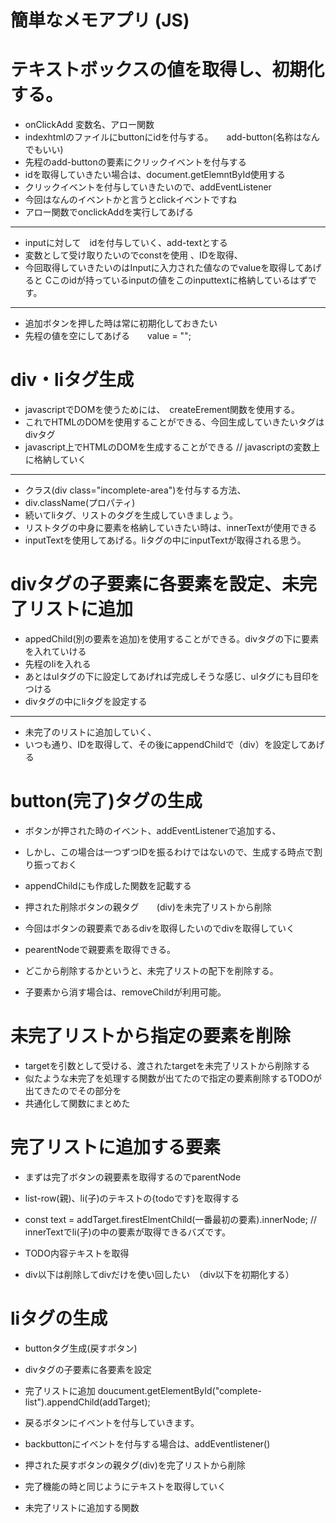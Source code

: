 # 簡単なメモアプリ (JS)
# テキストボックスの値を取得し、初期化する。
- onClickAdd 変数名、アロー関数
- indexhtmlのファイルにbuttonにidを付与する。　　add-button(名称はなんでもいい)
- 先程のadd-buttonの要素にクリックイベントを付与する
- idを取得していきたい場合は、document.getElemntById使用する
- クリックイベントを付与していきたいので、addEventListener
- 今回はなんのイベントかと言うとclickイベントですね
- アロー関数でonclickAddを実行してあげる
---
- inputに対して　idを付与していく、add-textとする
- 変数として受け取りたいのでconstを使用 、IDを取得、
- 今回取得していきたいのはInputに入力された値なのでvalueを取得してあげると
Cこのidが持っているinputの値をこのinputtextに格納しているはずです。
---
- 追加ボタンを押した時は常に初期化しておきたい
- 先程の値を空にしてあげる　　value = "";

# div・liタグ生成
- javascriptでDOMを使うためには、　createErement関数を使用する。
- これでHTMLのDOMを使用することができる、今回生成していきたいタグはdivタグ
- javascript上でHTMLのDOMを生成することができる // javascriptの変数上に格納していく
---
- クラス(div class="incomplete-area")を付与する方法、
- div.className(プロパティ)
- 続いてliタグ、リストのタグを生成していきましょう。
- リストタグの中身に要素を格納していきたい時は、innerTextが使用できる
- inputTextを使用してあげる。liタグの中にinputTextが取得される思う。

# divタグの子要素に各要素を設定、未完了リストに追加
- appedChild(別の要素を追加)を使用することができる。divタグの下に要素を入れていける
- 先程のliを入れる
- あとはulタグの下に設定してあげれば完成しそうな感じ、ulタグにも目印をつける
- divタグの中にliタグを設定する
---
- 未完了のリストに追加していく、
- いつも通り、IDを取得して、その後にappendChildで（div）を設定してあげる

# button(完了)タグの生成
- ボタンが押された時のイベント、addEventListenerで追加する、
- しかし、この場合は一つずつIDを振るわけではないので、生成する時点で割り振っておく
- appendChildにも作成した関数を記載する




- 押された削除ボタンの親タグ　　(div)を未完了リストから削除
- 今回はボタンの親要素であるdivを取得したいのでdivを取得していく
- pearentNodeで親要素を取得できる。
- どこから削除するかというと、未完了リストの配下を削除する。
- 子要素から消す場合は、removeChildが利用可能。

# 未完了リストから指定の要素を削除
- targetを引数として受ける、渡されたtargetを未完了リストから削除する
- 似たような未完了を処理する関数が出てたので指定の要素削除するTODOが出てきたのでその部分を
- 共通化して関数にまとめた

# 完了リストに追加する要素
- まずは完了ボタンの親要素を取得するのでparentNode
- list-row(親)、li(子)のテキストの{todoです}を取得する
- const text = addTarget.firestElmentChild(一番最初の要素).innerNode; // innerTextでli(子)の中の要素が取得できるバズです。

- TODO内容テキストを取得
- div以下は削除してdivだけを使い回したい　（div以下を初期化する）

# liタグの生成
- buttonタグ生成(戻すボタン)
- divタグの子要素に各要素を設定

- 完了リストに追加 doucument.getElementById("complete-list").appendChild(addTarget);

- 戻るボタンにイベントを付与していきます。
- backbuttonにイベントを付与する場合は、addEventlistener()

- 押された戻すボタンの親タグ(div)を完了リストから削除

- 完了機能の時と同じようにテキストを取得していく
- 未完了リストに追加する関数
